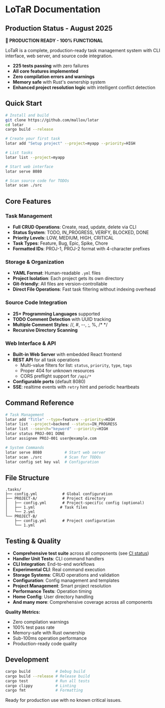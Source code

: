 # LoTaR Documentation

## Production Status - August 2025

**🎉 PRODUCTION READY - 100% FUNCTIONAL**

LoTaR is a complete, production-ready task management system with CLI interface, web server, and source code integration.

- **225 tests passing** with zero failures
- **All core features implemented**
- **Zero compilation errors and warnings**
- **Memory safe** with Rust's ownership system
- **Enhanced project resolution logic** with intelligent conflict detection

## Quick Start

```bash
# Install and build
git clone https://github.com/mallox/lotar
cd lotar
cargo build --release

# Create your first task
lotar add "Setup project" --project=myapp --priority=HIGH

# List tasks
lotar list --project=myapp

# Start web interface
lotar serve 8080

# Scan source code for TODOs
lotar scan ./src
```

## Core Features

### Task Management
- **Full CRUD Operations**: Create, read, update, delete via CLI
- **Status System**: TODO, IN_PROGRESS, VERIFY, BLOCKED, DONE
- **Priority Levels**: LOW, MEDIUM, HIGH, CRITICAL
- **Task Types**: Feature, Bug, Epic, Spike, Chore
- **Formatted IDs**: PROJ-1, PROJ-2 format with 4-character prefixes

### Storage & Organization
- **YAML Format**: Human-readable `.yml` files
- **Project Isolation**: Each project gets its own directory
- **Git-friendly**: All files are version-controllable
- **Direct File Operations**: Fast task filtering without indexing overhead

### Source Code Integration
- **25+ Programming Languages** supported
- **TODO Comment Detection** with UUID tracking
- **Multiple Comment Styles**: //, #, --, ;, %, /* */
- **Recursive Directory Scanning**

### Web Interface & API
- **Built-in Web Server** with embedded React frontend
- **REST API** for all task operations
    - Multi-value filters for list: `status`, `priority`, `type`, `tags`
    - Proper 404 for unknown resources
    - CORS preflight support for `/api/*`
- **Configurable ports** (default 8080)
 - **SSE**: realtime events with `retry` hint and periodic heartbeats

## Command Reference

```bash
# Task Management
lotar add "Title" --type=feature --priority=HIGH
lotar list --project=backend --status=IN_PROGRESS
lotar list --search="keyword" --priority=HIGH
lotar status PROJ-001 DONE
lotar assignee PROJ-001 user@example.com

# System Commands
lotar serve 8080          # Start web server
lotar scan ./src          # Scan for TODOs
lotar config set key val  # Configuration
```

## File Structure

```
.tasks/
├── config.yml           # Global configuration
├── PROJECT-A/           # Project directory
│   ├── config.yml       # Project-specific config (optional)
│   ├── 1.yml           # Task files
│   └── 2.yml
└── PROJECT-B/
    ├── config.yml       # Project configuration
    └── 1.yml
```

## Testing & Quality

- **Comprehensive test suite** across all components (see [CI status](https://github.com/localtaskrepo/lotar/actions/workflows/test.yml))
- **Handler Unit Tests**: CLI command handlers
- **CLI Integration**: End-to-end workflows
- **Experimental CLI**: Real command execution
- **Storage Systems**: CRUD operations and validation
- **Configuration**: Config management and templates
- **Project Management**: Smart project resolution
- **Performance Tests**: Operation timing
- **Home Config**: User directory handling
- **And many more**: Comprehensive coverage across all components

**Quality Metrics:**
- Zero compilation warnings
- 100% test pass rate
- Memory-safe with Rust ownership
- Sub-100ms operation performance
- Production-ready code quality

## Development

```bash
cargo build           # Debug build
cargo build --release # Release build
cargo test            # Run all tests
cargo clippy          # Linting
cargo fmt             # Formatting
```

Ready for production use with no known critical issues.
